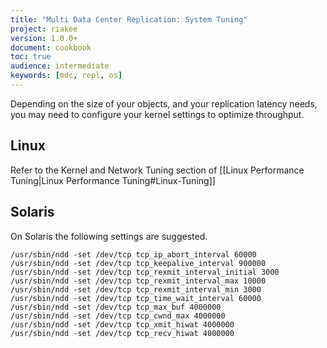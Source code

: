 ```yaml
---
title: "Multi Data Center Replication: System Tuning"
project: riakee
version: 1.0.0+
document: cookbook
toc: true
audience: intermediate
keywords: [mdc, repl, os]
---
```


Depending on the size of your objects, and your replication latency needs, you may need to configure your kernel settings to optimize throughput.

## Linux
Refer to the Kernel and Network Tuning section of [[Linux Performance Tuning|Linux Performance Tuning#Linux-Tuning]]

## Solaris
On Solaris the following settings are suggested.

    /usr/sbin/ndd -set /dev/tcp tcp_ip_abort_interval 60000
    /usr/sbin/ndd -set /dev/tcp tcp_keepalive_interval 900000
    /usr/sbin/ndd -set /dev/tcp tcp_rexmit_interval_initial 3000
    /usr/sbin/ndd -set /dev/tcp tcp_rexmit_interval_max 10000
    /usr/sbin/ndd -set /dev/tcp tcp_rexmit_interval_min 3000
    /usr/sbin/ndd -set /dev/tcp tcp_time_wait_interval 60000
    /usr/sbin/ndd -set /dev/tcp tcp_max_buf 4000000
    /usr/sbin/ndd -set /dev/tcp tcp_cwnd_max 4000000
    /usr/sbin/ndd -set /dev/tcp tcp_xmit_hiwat 4000000
    /usr/sbin/ndd -set /dev/tcp tcp_recv_hiwat 4000000
